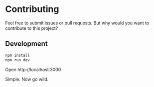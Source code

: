 # Contributing

Feel free to submit issues or pull requests.
But why would you want to contribute to this project?

## Development

```bash
npm install
npm run dev
```

Open http://localhost:3000

Simple. Now go wild.
